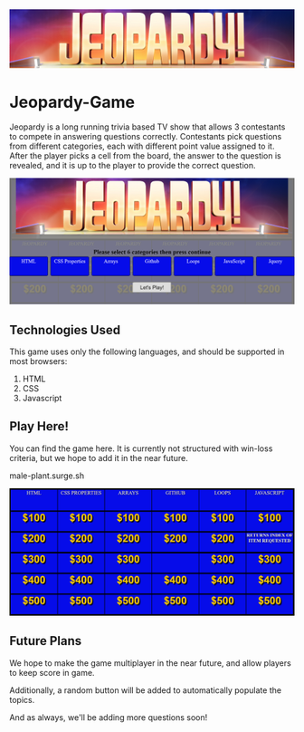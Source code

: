 <img src="jeopardy2.png">

# Jeopardy-Game

Jeopardy is a long running trivia based TV show that allows 3 contestants to compete in answering questions correctly. Contestants pick questions from different categories, each with different point value assigned to it. After the player picks a cell from the board, the answer to the question is revealed, and it is up to the player to provide the correct question.

<img src="screenshot 1.png">


## Technologies Used

This game uses only the following languages, and should be supported in most browsers:
1. HTML
1. CSS
1. Javascript


## Play Here!

You can find the game here. It is currently not structured with win-loss criteria, but we hope to add it in the near future.

male-plant.surge.sh


<img src="screenshot 2.png">

## Future Plans

We hope to make the game multiplayer in the near future, and allow players to keep score in game.

Additionally, a random button will be added to automatically populate the topics.

And as always, we'll be adding more questions soon!
